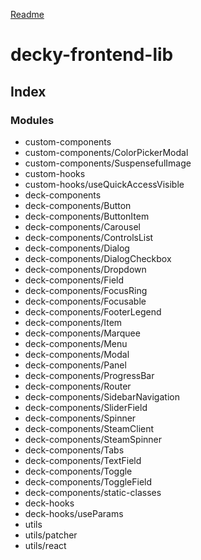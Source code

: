 [Readme](README)

# decky-frontend-lib

## Index

### Modules

- custom-components
- custom-components/ColorPickerModal
- custom-components/SuspensefulImage
- custom-hooks
- custom-hooks/useQuickAccessVisible
- deck-components
- deck-components/Button
- deck-components/ButtonItem
- deck-components/Carousel
- deck-components/ControlsList
- deck-components/Dialog
- deck-components/DialogCheckbox
- deck-components/Dropdown
- deck-components/Field
- deck-components/FocusRing
- deck-components/Focusable
- deck-components/FooterLegend
- deck-components/Item
- deck-components/Marquee
- deck-components/Menu
- deck-components/Modal
- deck-components/Panel
- deck-components/ProgressBar
- deck-components/Router
- deck-components/SidebarNavigation
- deck-components/SliderField
- deck-components/Spinner
- deck-components/SteamClient
- deck-components/SteamSpinner
- deck-components/Tabs
- deck-components/TextField
- deck-components/Toggle
- deck-components/ToggleField
- deck-components/static-classes
- deck-hooks
- deck-hooks/useParams
- utils
- utils/patcher
- utils/react
